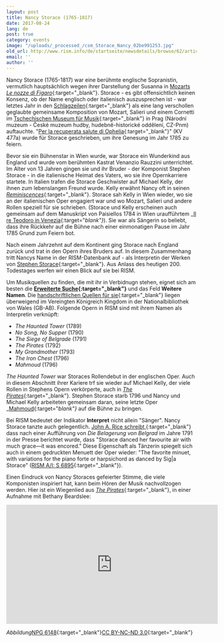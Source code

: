 ```yaml
---
layout: post
title: Nancy Storace (1765-1817)
date: 2017-08-24
lang: de
post: true
category: events
image: "/uploads/_processed_/csm_Storace_Nancy_02be991253.jpg"
old_url: http://www.rism.info/de/startseite/newsdetails/browse/62/article/64/nancy-storace-1765-1817.html
email: ''
author: ''
---
```



Nancy Storace (1765-1817) war eine berühmte englische Sopranistin, vermutlich hauptsächlich wegen ihrer Darstellung der Susanna in [Mozarts _Le nozze di Figaro_](https://opac.rism.info/search?id=400187519){:target="_blank"}. Storace - es gibt offensichtlich keinen Konsenz, ob der Name englisch oder italienisch auszusprechen ist - war letztes Jahr in den [Schlagzeilen](http://www.mozarteum.at/start/meldung/283){:target="_blank"} als eine lang verschollen geglaubte gemeinsame Komposition von Mozart, Salieri und einem Cornetti im [Tschechischen Museum für Musik](http://opac.nm.cz/opaccmh/documents/63005){:target="_blank"} in Prag (Národní muzeum - České muzeum hudby, hudebně-historické oddělení, CZ-Pnm) auftauchte. "[Per la recuperata salute di Ophelia](https://en.wikipedia.org/wiki/Per_la_ricuperata_salute_di_Ofelia){:target="_blank"}" (KV 477a) wurde für Storace geschrieben, um ihre Genesung im Jahr 1785 zu feiern.

Bevor sie ein Bühnenstar in Wien wurde, war Storace ein Wunderkind aus England und wurde vom berühmten Kastrat Venanzio Rauzzini unterrichtet. Im Alter von 13 Jahren gingen sie und ihr Bruder - der Komponist Stephen Storace - in die italienische Heimat des Vaters, wo sie ihre Opernkarriere startete. In Italien trafen die Storace Geschwister auf Michael Kelly, der ihnen zum lebenslangen Freund wurde. Kelly erwähnt Nancy oft in seinen [_Reminiscences_](https://archive.org/stream/reminiscencesofm01kellrich#page/94/mode/2up/search/nancy){:target="_blank"}. Storace sah Kelly in Wien wieder, wo sie an der italienischen Oper engagiert war und wo Mozart, Salieri und andere Rollen speziell für sie schrieben. (Storace und Kelly erscheinen auch gemeinsam auf dem Manuskript von Paisiellos 1784 in Wien uraufführtem _[Il re Teodoro in Venezia](https://opac.rism.info/search?id=450058030){:target="_blank"}_). Sie war als Sängerin so beliebt, dass ihre Rückkehr auf die Bühne nach einer einmonatigen Pause im Jahr 1785 Grund zum Feiern bot.

Nach einem Jahrzehnt auf dem Kontinent ging Storace nach England zurück und trat in den Opern ihres Bruders auf. In diesem Zusammenhang tritt Nancys Name in der RISM-Datenbank auf - als Interpretin der Werken von [Stephen Storace](https://opac.rism.info/search?View=rism&author=Stephen+Storace){:target="_blank"}. Aus Anlass des heutigen 200. Todestages werfen wir einen Blick auf sie bei RISM.

Um Musikquellen zu finden, die mit ihr in Verbidnugn stehen, eignet sich am besten die **[Erweiterte Suche](https://opac.rism.info/metaopac/start.do?View=rism&SearchType=2&Language=de){:target="_blank"}** und das Feld **Weitere Namen**. Die [handschriftlichen Quellen für sie](https://opac.rism.info/search?View=rism&q=nancy+storace){:target="_blank"} liegen überweigend im Vereingten Königreich Kingdom in der Nationalbibliothek von Wales (GB-AB). Folgende Opern in RISM sind mit ihrem Namen als Interpretin verknüpft:

- _The Haunted Tower_ (1789)
- _No Song, No Supper_ (1790)
- _The Siege of Belgrade_ (1791)
- _The Pirates_ (1792)
- _My Grandmother_ (1793)
- _The Iron Chest_ (1796)
- _Mahmoud_ (1796)

_The Haunted Tower_ war Storaces Rollendebut in der englischen Oper. Auch in diesem Abschnitt ihrer Kariere trf sie wieder auf Michael Kelly, der viele Rollen in Stephens Opern verkörperte, auch in [_The Pirates_](https://opac.rism.info/search?id=806519130){:target="_blank"}. Stephen Storace starb 1796 und Nancy und Michael Kelly arbeiteten gemeinsam daran, seine letzte Oper _[Mahmoud](https://opac.rism.info/search?id=806519279){:target="_blank"}_ auf die Bühne zu bringen.

Bei RISM bedeutet der Indikator **Interpret** nicht allein "Sänger". Nancy Storace tanzte auch gelegentlich. [John A. Rice schreibt,](https://books.google.de/books?id=8YOwT4hOUQAC&lpg=PA373&dq=%22Storace%20danced%20her%20favourite%20air%22&pg=PA373#v=onepage&q=%22Storace%20danced%20her%20favourite%20air%22&f=false){:target="_blank"} dass nach einer Aufführung von _Die Belagerung von Belgrad_ im Jahre 1791 in der Presse berichtet wurde, dass "Storace danced her favourite air with much grace—it was encored." Diese Eigenschaft als Tänzerin spiegelt sich auch in einem gedruckten Menuett der Oper wieder: "The favorite minuet, with variations for the piano forte or harpsichord as danced by Sig|a Storace" ([RISM A/I: S 6895](https://opac.rism.info/search?id=00000990063176){:target="_blank"}).

Einen Eindruck von Nancy Storaces gefeierter Stimme, die viele Komponisten inspiriert hat, kann beim Hören der Musik nachvollzogen werden. Hier ist ein Wiegenlied aus [_The Pirates_](https://opac.rism.info/search?id=806519122){:target="_blank"}, in einer Aufnahme mit Bethany Beardslee:

<iframe width="560" height="315" src="https://www.youtube.com/embed/lApymhUi1NE" frameborder="0" allowfullscreen></iframe>


_Abbildung_[NPG 6148](http://www.npg.org.uk/collections/search/portrait/mw08262/Anna-Selina-Storace){:target="_blank"}[CC BY-NC-ND 3.0](https://creativecommons.org/licenses/by-nc-nd/3.0/){:target="_blank"}



<script type="text/javascript">var switchTo5x=true;</script><script type="text/javascript" src="http://w.sharethis.com/button/buttons.js"></script><script type="text/javascript">stLight.options({publisher: "9b601438-1ce1-49d8-bfd7-9cff5df54c17", doNotHash: false, doNotCopy: false, hashAddressBar: false});</script>